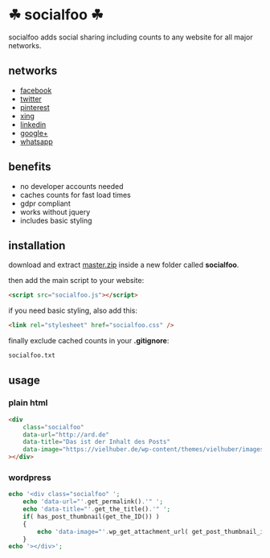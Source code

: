 # ☘ socialfoo ☘

socialfoo adds social sharing including counts to any website for all major networks.

## networks

* [facebook](https://www.facebook.com/)
* [twitter](https://www.twitter.com/)
* [pinterest](https://www.pinterest.com/)
* [xing](https://www.xing.com/)
* [linkedin](https://www.linkedin.com/)
* [google+](https://www.google.com/)
* [whatsapp](https://www.whatsapp.com/)

## benefits

* no developer accounts needed
* caches counts for fast load times
* gdpr compliant
* works without jquery
* includes basic styling

## installation

download and extract [master.zip](https://github.com/vielhuber/socialfoo/archive/master.zip) inside a new folder called **socialfoo**.

then add the main script to your website:
```html
<script src="socialfoo.js"></script>
```
if you need basic styling, also add this:
```html
<link rel="stylesheet" href="socialfoo.css" />
```
finally exclude cached counts in your **.gitignore**:
```
socialfoo.txt
```

## usage

### plain html

```html
<div
    class="socialfoo"
    data-url="http://ard.de"
    data-title="Das ist der Inhalt des Posts"
    data-image="https://vielhuber.de/wp-content/themes/vielhuber/images/about.jpg"
></div>
```

### wordpress

```php
echo '<div class="socialfoo" ';
    echo 'data-url="'.get_permalink().'" ';
    echo 'data-title="'.get_the_title().'" ';
    if( has_post_thumbnail(get_the_ID()) )
    {
    	echo 'data-image="'.wp_get_attachment_url( get_post_thumbnail_id(get_the_ID()) ).'" ';
    }
echo '></div>';
```